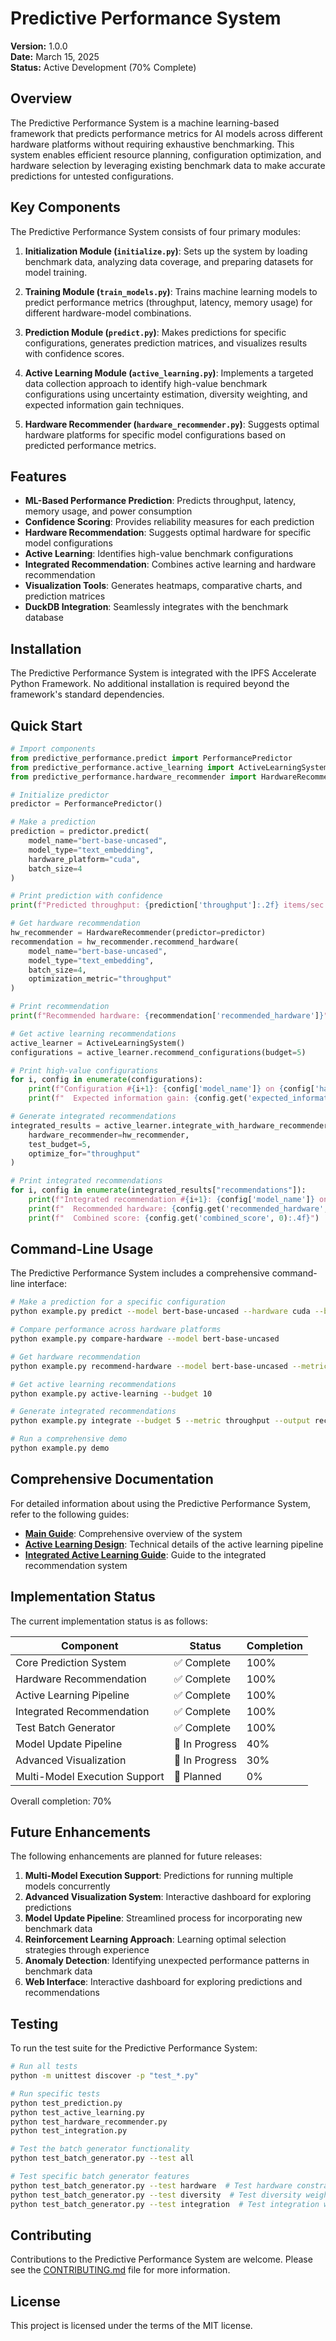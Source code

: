 # Predictive Performance System

**Version:** 1.0.0  
**Date:** March 15, 2025  
**Status:** Active Development (70% Complete)

## Overview

The Predictive Performance System is a machine learning-based framework that predicts performance metrics for AI models across different hardware platforms without requiring exhaustive benchmarking. This system enables efficient resource planning, configuration optimization, and hardware selection by leveraging existing benchmark data to make accurate predictions for untested configurations.

## Key Components

The Predictive Performance System consists of four primary modules:

1. **Initialization Module (`initialize.py`)**: Sets up the system by loading benchmark data, analyzing data coverage, and preparing datasets for model training.

2. **Training Module (`train_models.py`)**: Trains machine learning models to predict performance metrics (throughput, latency, memory usage) for different hardware-model combinations.

3. **Prediction Module (`predict.py`)**: Makes predictions for specific configurations, generates prediction matrices, and visualizes results with confidence scores.

4. **Active Learning Module (`active_learning.py`)**: Implements a targeted data collection approach to identify high-value benchmark configurations using uncertainty estimation, diversity weighting, and expected information gain techniques.

5. **Hardware Recommender (`hardware_recommender.py`)**: Suggests optimal hardware platforms for specific model configurations based on predicted performance metrics.

## Features

- **ML-Based Performance Prediction**: Predicts throughput, latency, memory usage, and power consumption
- **Confidence Scoring**: Provides reliability measures for each prediction
- **Hardware Recommendation**: Suggests optimal hardware for specific model configurations
- **Active Learning**: Identifies high-value benchmark configurations
- **Integrated Recommendation**: Combines active learning and hardware recommendation
- **Visualization Tools**: Generates heatmaps, comparative charts, and prediction matrices
- **DuckDB Integration**: Seamlessly integrates with the benchmark database

## Installation

The Predictive Performance System is integrated with the IPFS Accelerate Python Framework. No additional installation is required beyond the framework's standard dependencies.

## Quick Start

```python
# Import components
from predictive_performance.predict import PerformancePredictor
from predictive_performance.active_learning import ActiveLearningSystem
from predictive_performance.hardware_recommender import HardwareRecommender

# Initialize predictor
predictor = PerformancePredictor()

# Make a prediction
prediction = predictor.predict(
    model_name="bert-base-uncased",
    model_type="text_embedding",
    hardware_platform="cuda",
    batch_size=4
)

# Print prediction with confidence
print(f"Predicted throughput: {prediction['throughput']:.2f} items/sec (confidence: {prediction.get('confidence_score', 0)*100:.1f}%)")

# Get hardware recommendation
hw_recommender = HardwareRecommender(predictor=predictor)
recommendation = hw_recommender.recommend_hardware(
    model_name="bert-base-uncased",
    model_type="text_embedding",
    batch_size=4,
    optimization_metric="throughput"
)

# Print recommendation
print(f"Recommended hardware: {recommendation['recommended_hardware']}")

# Get active learning recommendations
active_learner = ActiveLearningSystem()
configurations = active_learner.recommend_configurations(budget=5)

# Print high-value configurations
for i, config in enumerate(configurations):
    print(f"Configuration #{i+1}: {config['model_name']} on {config['hardware']}")
    print(f"  Expected information gain: {config.get('expected_information_gain', 0):.4f}")

# Generate integrated recommendations
integrated_results = active_learner.integrate_with_hardware_recommender(
    hardware_recommender=hw_recommender,
    test_budget=5,
    optimize_for="throughput"
)

# Print integrated recommendations
for i, config in enumerate(integrated_results["recommendations"]):
    print(f"Integrated recommendation #{i+1}: {config['model_name']} on {config['hardware']}")
    print(f"  Recommended hardware: {config.get('recommended_hardware', 'N/A')}")
    print(f"  Combined score: {config.get('combined_score', 0):.4f}")
```

## Command-Line Usage

The Predictive Performance System includes a comprehensive command-line interface:

```bash
# Make a prediction for a specific configuration
python example.py predict --model bert-base-uncased --hardware cuda --batch-size 4

# Compare performance across hardware platforms
python example.py compare-hardware --model bert-base-uncased

# Get hardware recommendation
python example.py recommend-hardware --model bert-base-uncased --metric throughput

# Get active learning recommendations
python example.py active-learning --budget 10

# Generate integrated recommendations
python example.py integrate --budget 5 --metric throughput --output recommendations.json

# Run a comprehensive demo
python example.py demo
```

## Comprehensive Documentation

For detailed information about using the Predictive Performance System, refer to the following guides:

- [**Main Guide**](PREDICTIVE_PERFORMANCE_GUIDE.md): Comprehensive overview of the system
- [**Active Learning Design**](ACTIVE_LEARNING_DESIGN.md): Technical details of the active learning pipeline
- [**Integrated Active Learning Guide**](INTEGRATED_ACTIVE_LEARNING_GUIDE.md): Guide to the integrated recommendation system

## Implementation Status

The current implementation status is as follows:

| Component | Status | Completion |
|-----------|--------|------------|
| Core Prediction System | ✅ Complete | 100% |
| Hardware Recommendation | ✅ Complete | 100% |
| Active Learning Pipeline | ✅ Complete | 100% |
| Integrated Recommendation | ✅ Complete | 100% |
| Test Batch Generator | ✅ Complete | 100% |
| Model Update Pipeline | 🔄 In Progress | 40% |
| Advanced Visualization | 🔄 In Progress | 30% |
| Multi-Model Execution Support | 🔲 Planned | 0% |

Overall completion: 70%

## Future Enhancements

The following enhancements are planned for future releases:

1. **Multi-Model Execution Support**: Predictions for running multiple models concurrently
2. **Advanced Visualization System**: Interactive dashboard for exploring predictions
3. **Model Update Pipeline**: Streamlined process for incorporating new benchmark data
4. **Reinforcement Learning Approach**: Learning optimal selection strategies through experience
5. **Anomaly Detection**: Identifying unexpected performance patterns in benchmark data
6. **Web Interface**: Interactive dashboard for exploring predictions and recommendations

## Testing

To run the test suite for the Predictive Performance System:

```bash
# Run all tests
python -m unittest discover -p "test_*.py"

# Run specific tests
python test_prediction.py
python test_active_learning.py
python test_hardware_recommender.py
python test_integration.py

# Test the batch generator functionality
python test_batch_generator.py --test all

# Test specific batch generator features
python test_batch_generator.py --test hardware  # Test hardware constraints
python test_batch_generator.py --test diversity  # Test diversity weights
python test_batch_generator.py --test integration  # Test integration with hardware recommender
```

## Contributing

Contributions to the Predictive Performance System are welcome. Please see the [CONTRIBUTING.md](../CONTRIBUTING.md) file for more information.

## License

This project is licensed under the terms of the MIT license.